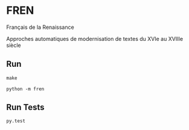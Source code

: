 # FREN
Français de la Renaissance

Approches automatiques de modernisation de textes du XVIe au XVIIIe siècle

## Run

```python
make
```

```
python -m fren
```

## Run Tests

```bash
py.test
```